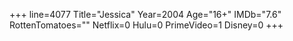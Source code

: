 +++
line=4077
Title="Jessica"
Year=2004
Age="16+"
IMDb="7.6"
RottenTomatoes=""
Netflix=0
Hulu=0
PrimeVideo=1
Disney=0
+++

